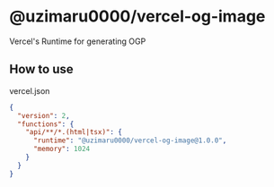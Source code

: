 # @uzimaru0000/vercel-og-image

Vercel's Runtime for generating OGP

## How to use

vercel.json

```json
{
  "version": 2,
  "functions": {
    "api/**/*.(html|tsx)": {
      "runtime": "@uzimaru0000/vercel-og-image@1.0.0",
      "memory": 1024
    }
  }
}
```
